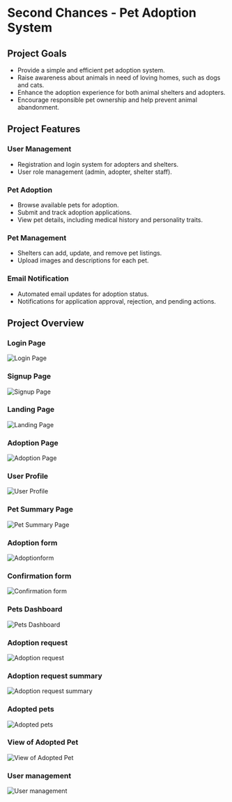 # **Second Chances - Pet Adoption System**

## Project Goals
- Provide a simple and efficient pet adoption system.
- Raise awareness about animals in need of loving homes, such as dogs and cats.
- Enhance the adoption experience for both animal shelters and adopters.
- Encourage responsible pet ownership and help prevent animal abandonment.

## Project Features

### User Management
- Registration and login system for adopters and shelters.
- User role management (admin, adopter, shelter staff).

### Pet Adoption
- Browse available pets for adoption.
- Submit and track adoption applications.
- View pet details, including medical history and personality traits.

### Pet Management
- Shelters can add, update, and remove pet listings.
- Upload images and descriptions for each pet.

### Email Notification
- Automated email updates for adoption status.
- Notifications for application approval, rejection, and pending actions.

## Project Overview

### Login Page
![Login Page](Screenshots/login.png)

### Signup Page
![Signup Page](Screenshots/signup.png)

### Landing Page
![Landing Page](Screenshots/Landingpage.png)

### Adoption Page
![Adoption Page](Screenshots/AdoptionPage.png)

### User Profile
![User Profile](Screenshots/UserProfilePage.png)

### Pet Summary Page
![Pet Summary Page](Screenshots/Selectedpetsummary.png)

### Adoption form
![Adoptionform](Screenshots/Adoptionform.png)

### Confirmation form 
![Confirmation form ](Screenshots/Cnfirmationform.png)

### Pets Dashboard 
![Pets Dashboard](Screenshots/PetsDashboard.png)


### Adoption request
![Adoption request](Screenshots/Adoptionrequest.png)

### Adoption request summary
![Adoption request summary](Screenshots/Adoptionrequestsummary.png)

### Adopted pets
![Adopted pets](Screenshots/adoptedpets.png)

### View of Adopted Pet
![View of Adopted Pet](Screenshots/Viewofadoptedpet.png)

### User management
![User management](Screenshots/Usermanagement.png)





